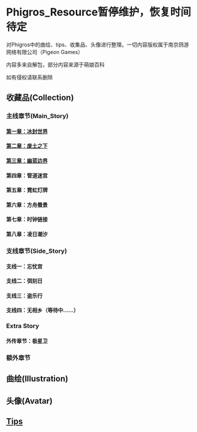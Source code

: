 # Phigros_Resource暂停维护，恢复时间待定

对Phigros中的曲绘、tips、收集品、头像进行整理。一切内容版权属于南京鸽游网络有限公司（Pigeon Games）

内容多来自解包，部分内容来源于萌娘百科

如有侵权请联系删除

## 收藏品(Collection)

### 主线章节(Main_Story)

#### [第一章：冰封世界](https://github.com/NanLiang-Works-Inc/Phigros_Resource/blob/main/COLLECTION/COLLECTION_MainStory_Chapter1.md)

#### [第二章：废土之下](https://github.com/NanLiang-Works-Inc/Phigros_Resource/blob/main/COLLECTION/COLLECTION_MainStory_Chapter2.md)

#### [第三章：幽蓝边界](https://github.com/HWYL520/Phigros_Resource/blob/main/COLLECTION/COLLECTION_MainStory_Chapter3.md)

#### 第四章：管道迷宫

#### 第五章：霓虹灯牌

#### 第六章：方舟蜃景

#### 第七章：时钟链接

#### 第八章：凌日潮汐

### 支线章节(Side_Story)

#### 支线一：忘忧宫

#### 支线二：弭刻日

#### 支线三：盗乐行

#### 支线四：无相乡（等待中……）

### Extra Story

#### 外传章节：极星卫

### 额外章节

## 曲绘(Illustration)

## 头像(Avatar)

## [Tips](https://github.com/NanLiang-Works-Inc/Phigros_Resource/blob/main/TIPS/TIPS.md)
